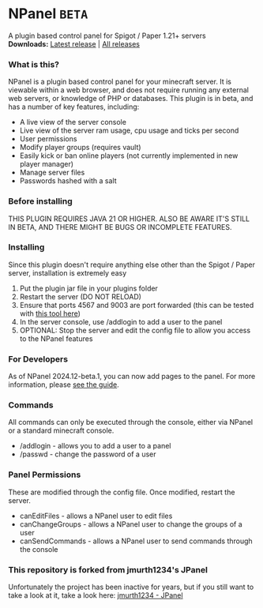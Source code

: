 # NPanel `BETA`
A plugin based control panel for Spigot / Paper 1.21+ servers<br>
**Downloads:** [Latest release](https://github.com/danieldieeins/NPanel/releases/latest/) | [All releases](https://github.com/danieldieeins/NPanel/releases/)

### What is this?
NPanel is a plugin based control panel for your minecraft server. It is viewable within a web browser, and does not require running any external web servers, or knowledge of PHP or databases. This plugin is in beta, and has a number of key features, including:

* A live view of the server console
* Live view of the server ram usage, cpu usage and ticks per second
* User permissions
* Modify player groups (requires vault)
* Easily kick or ban online players (not currently implemented in new player manager)
* Manage server files
* Passwords hashed with a salt

### Before installing
THIS PLUGIN REQUIRES JAVA 21 OR HIGHER. ALSO BE AWARE IT'S STILL IN BETA, AND THERE MIGHT BE BUGS OR INCOMPLETE FEATURES.

### Installing
Since this plugin doesn't require anything else other than the Spigot / Paper server, installation is extremely easy

1. Put the plugin jar file in your plugins folder
2. Restart the server (DO NOT RELOAD)
3. Ensure that ports 4567 and 9003 are port forwarded (this can be tested with [this tool here](https://www.canyouseeme.org/))
4. In the server console, use /addlogin <username> <password> to add a user to the panel
5. OPTIONAL: Stop the server and edit the config file to allow you access to the NPanel features

### For Developers
As of NPanel 2024.12-beta.1, you can now add pages to the panel. For more information, please [see the guide](https://nerotv.live/d/5-add-pages).

### Commands
All commands can only be executed through the console, either via NPanel or a standard minecraft console.

* /addlogin <username> <passsword> - allows you to add a user to a panel
* /passwd <username> <oldpassword> <newpassword> - change the password of a user

### Panel Permissions
These are modified through the config file. Once modified, restart the server.
* canEditFiles - allows a NPanel user to edit files
* canChangeGroups - allows a NPanel user to change the groups of a user
* canSendCommands - allows a NPanel user to send commands through the console

### This repository is forked from jmurth1234's JPanel
Unfortunately the project has been inactive for years, but if you still want to take a look at it, take a look here: [jmurth1234 - JPanel](https://github.com/jmurth1234/JPanel)
